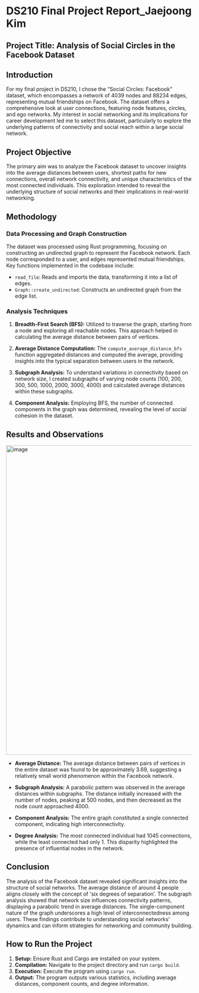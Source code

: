 # DS210 Final Project Report_Jaejoong Kim

## **Project Title:** Analysis of Social Circles in the Facebook Dataset

## Introduction

For my final project in DS210, I chose the “Social Circles: Facebook” dataset, which encompasses a network of 4039 nodes and 88234 edges, representing mutual friendships on Facebook. The dataset offers a comprehensive look at user connections, featuring node features, circles, and ego networks. My interest in social networking and its implications for career development led me to select this dataset, particularly to explore the underlying patterns of connectivity and social reach within a large social network.

## Project Objective

The primary aim was to analyze the Facebook dataset to uncover insights into the average distances between users, shortest paths for new connections, overall network connectivity, and unique characteristics of the most connected individuals. This exploration intended to reveal the underlying structure of social networks and their implications in real-world networking.

## Methodology

### Data Processing and Graph Construction

The dataset was processed using Rust programming, focusing on constructing an undirected graph to represent the Facebook network. Each node corresponded to a user, and edges represented mutual friendships. Key functions implemented in the codebase include:

- `read_file`: Reads and imports the data, transforming it into a list of edges.
- `Graph::create_undirected`: Constructs an undirected graph from the edge list.

### Analysis Techniques

1. **Breadth-First Search (BFS):** Utilized to traverse the graph, starting from a node and exploring all reachable nodes. This approach helped in calculating the average distance between pairs of vertices.

2. **Average Distance Computation:** The `compute_average_distance_bfs` function aggregated distances and computed the average, providing insights into the typical separation between users in the network.

3. **Subgraph Analysis:** To understand variations in connectivity based on network size, I created subgraphs of varying node counts (100, 200, 300, 500, 1000, 2000, 3000, 4000) and calculated average distances within these subgraphs.

4. **Component Analysis:** Employing BFS, the number of connected components in the graph was determined, revealing the level of social cohesion in the dataset.

## Results and Observations

<img width="833" alt="image" src="https://github.com/Jaejoong1234/DS210_Final_Project/assets/144245519/d3d9b49b-55f7-4cfc-8dee-b57f21ff0173">

- **Average Distance:** The average distance between pairs of vertices in the entire dataset was found to be approximately 3.69, suggesting a relatively small world phenomenon within the Facebook network.

- **Subgraph Analysis:** A parabolic pattern was observed in the average distances within subgraphs. The distance initially increased with the number of nodes, peaking at 500 nodes, and then decreased as the node count approached 4000.

- **Component Analysis:** The entire graph constituted a single connected component, indicating high interconnectivity.

- **Degree Analysis:** The most connected individual had 1045 connections, while the least connected had only 1. This disparity highlighted the presence of influential nodes in the network.

## Conclusion

The analysis of the Facebook dataset revealed significant insights into the structure of social networks. The average distance of around 4 people aligns closely with the concept of 'six degrees of separation'. The subgraph analysis showed that network size influences connectivity patterns, displaying a parabolic trend in average distances. The single-component nature of the graph underscores a high level of interconnectedness among users. These findings contribute to understanding social networks' dynamics and can inform strategies for networking and community building.

## How to Run the Project

1. **Setup:** Ensure Rust and Cargo are installed on your system.
2. **Compilation:** Navigate to the project directory and run `cargo build`.
3. **Execution:** Execute the program using `cargo run`.
4. **Output:** The program outputs various statistics, including average distances, component counts, and degree information.

